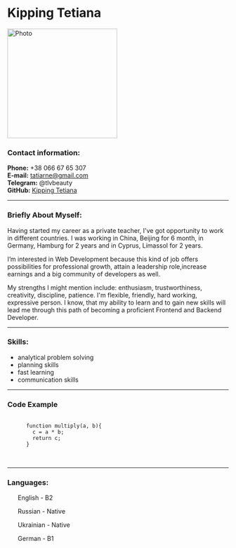 <h1 id="Kipping-Tetiana">Kipping Tetiana</h1> 

<img width="250" src="https://scontent.fnic2-2.fna.fbcdn.net/v/t1.6435-9/200305061_1409875639373673_2851032396710090066_n.jpg?_nc_cat=110&ccb=1-7&_nc_sid=730e14&_nc_ohc=hKaqjjLDjBYAX8ckAmZ&_nc_ht=scontent.fnic2-2.fna&oh=00_AfDaNc_9Oya_P0unSWZt6FO-4Q6aYhrNt5opMMuOPFiisg&oe=63BC2072" alt="Photo" /><br />
<h3 id="contact-information">Contact information:</h3>

<strong>Phone:</strong> +38 066 67 65 307<br />
<strong>E-mail:</strong> tatiarne@gmail.com<br />
<strong>Telegram:</strong> @tlvbeauty<br />
<strong>GitHub:</strong> <a href="https://github.com/codetati">Kipping Tetiana</a> <br />
  
  <hr />

<h3 id="briefly-about-myself">Briefly About Myself:</h3>
  
<p>
  Having started my career as a private teacher, I've got opportunity to work in different countries. I was working in China, Beijing for 6 month, in Germany, Hamburg for 2 years and in Cyprus, Limassol for 2 years. </p>
 <p> I’m interested in Web Development because this kind of job offers possibilities for professional growth, attain a leadership role,increase earnings and a big community of developers as well.</p>
 <p> My strengths I might mention include: enthusiasm, trustworthiness, creativity, discipline, patience. I'm flexible, friendly, hard working, expressive person. I know, that my ability to learn and to gain new skills will lead me through this path of becoming a proficient Frontend and Backend Developer.
</p>

  <hr />
  
<h3 id="skills">Skills:</h3>
<ul>
<li> analytical problem solving </li> 
<li> planning skills </li> 
<li> fast learning </li>  
<li> communication skills </li>
  </ul>
  
  <hr />
  
  <h3 id="code-example"><strong>Code Example</strong></h3>
<div class="language-plaintext highlighter-rouge">
  <div class="highlight">
    <pre class="highlight">
      <code>
      function multiply(a, b){
        c = a * b;
        return c;
      }
      </code> 
    </pre> 
  </div>
 </div>
 <hr />
<h3 id="languages">Languages:</h3>

<ul>
<p> English - B2<br>
<p> Russian - Native<br>
<p> Ukrainian - Native<br>
<p> German - B1<br>  </p>
</ul>
